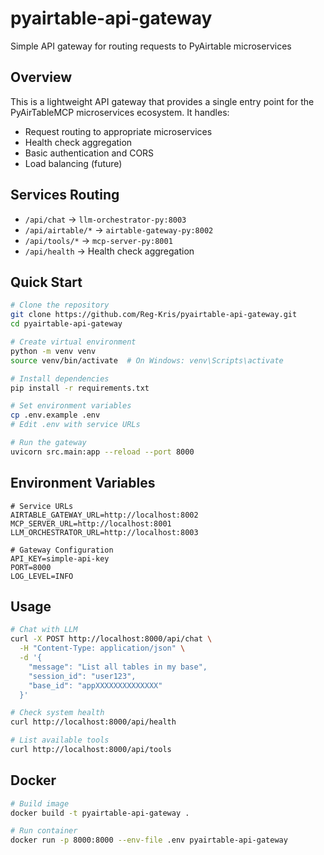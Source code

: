 # pyairtable-api-gateway

Simple API gateway for routing requests to PyAirtable microservices

## Overview

This is a lightweight API gateway that provides a single entry point for the PyAirTableMCP microservices ecosystem. It handles:
- Request routing to appropriate microservices
- Health check aggregation
- Basic authentication and CORS
- Load balancing (future)

## Services Routing

- `/api/chat` → `llm-orchestrator-py:8003`
- `/api/airtable/*` → `airtable-gateway-py:8002`
- `/api/tools/*` → `mcp-server-py:8001`
- `/api/health` → Health check aggregation

## Quick Start

```bash
# Clone the repository
git clone https://github.com/Reg-Kris/pyairtable-api-gateway.git
cd pyairtable-api-gateway

# Create virtual environment
python -m venv venv
source venv/bin/activate  # On Windows: venv\Scripts\activate

# Install dependencies
pip install -r requirements.txt

# Set environment variables
cp .env.example .env
# Edit .env with service URLs

# Run the gateway
uvicorn src.main:app --reload --port 8000
```

## Environment Variables

```
# Service URLs
AIRTABLE_GATEWAY_URL=http://localhost:8002
MCP_SERVER_URL=http://localhost:8001
LLM_ORCHESTRATOR_URL=http://localhost:8003

# Gateway Configuration
API_KEY=simple-api-key
PORT=8000
LOG_LEVEL=INFO
```

## Usage

```bash
# Chat with LLM
curl -X POST http://localhost:8000/api/chat \
  -H "Content-Type: application/json" \
  -d '{
    "message": "List all tables in my base",
    "session_id": "user123",
    "base_id": "appXXXXXXXXXXXXXX"
  }'

# Check system health
curl http://localhost:8000/api/health

# List available tools
curl http://localhost:8000/api/tools
```

## Docker

```bash
# Build image
docker build -t pyairtable-api-gateway .

# Run container
docker run -p 8000:8000 --env-file .env pyairtable-api-gateway
```
